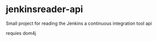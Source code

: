 jenkinsreader-api
=================

Small project for reading the Jenkins a continuous integration tool api

requies dom4j 
